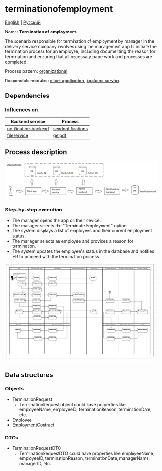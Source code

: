 # terminationofemployment

[English](terminationofemployment.md) | [Русский](terminationofemployment.ru.md)

Name: **Termination of employment**.

The scenario responsible for termination of employment by manager in the delivery service company involves using the management app to initiate the termination process for an employee, including documenting the reason for termination and ensuring that all necessary paperwork and processes are completed.

Process pattern: [organizational](../../processpatterns/organizational.md)

Responsible modules: [client application](../../frontend/managerclient.md), [backend service](../../backend/managerbackend.md).

## Dependencies

### Influences on

| Backend service | Process |
| --- | ---- |
| [notificationsbackend](../../backend/notificationsbackend.md) | [sendnotifications](../notificationsbackend/sendnotifications.md) |
| [fileservice](../../backend/fileservice.md) | [getpdf](../fileservice/getpdf.md) |

## Process description

![organizational_overall](../../img/organizational_overall.png)

### Step-by-step execution

- The manager opens the app on their device.
- The manager selects the "Terminate Employment" option.
- The system displays a list of employees and their current employment status.
- The manager selects an employee and provides a reason for termination.
- The system updates the employee's status in the database and notifies HR to proceed with the termination process.

![manager.terminationofemployment](../../img/activitydiagrams/manager.terminationofemployment.png)

## Data structures

### Objects

- TerminationRequest
    - TerminationRequest object could have properties like employeeName, employeeID, terminationReason, terminationDate, etc. 
- [Employee](https://github.com/alexeysp11/workflow-lib/blob/main/src/Models/Business/InformationSystem/Employee.cs)
- [EmploymentContract](https://github.com/alexeysp11/workflow-lib/blob/main/src/Models/Business/BusinessDocuments/EmploymentContract.cs)

### DTOs

- TerminationRequestDTO
    - TerminationRequestDTO could have properties like employeeName, employeeID, terminationReason, terminationDate, managerName, managerID, etc.
